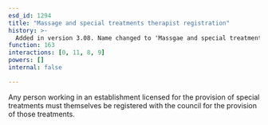```yaml
---
esd_id: 1294
title: "Massage and special treatments therapist registration"
history: >-
  Added in version 3.08. Name changed to 'Massgae and special treatments therapist registration' in version 4.00.
function: 163
interactions: [0, 11, 8, 9]
powers: []
internal: false

---
```


Any person working in an establishment licensed for the provision of special treatments must themselves be registered with the council for the provision of those treatments.

